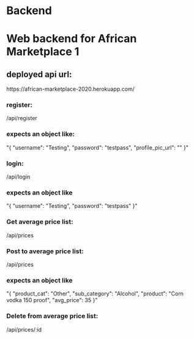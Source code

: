 # Backend
<h1>Web backend for African Marketplace 1</h1>

<h2>deployed api url:</h2>
<a>https://african-marketplace-2020.herokuapp.com/</a>


<h3>register:</h3>
<p>/api/register</p>
<h3>expects an object like:</h3> 
<p>"{
	"username": "Testing",
	"password": "testpass",
	"profile_pic_url": ""
}"</p>

<h3>login:</h3>
<p>/api/login</p>
<h3>expects an object like</h3> 
<p>"{
	"username": "Testing",
	"password": "testpass"
}"</p>
<h3>Get average price list:</h3>
<p>/api/prices</p>
<h3>Post to average price list:</h3>
<p>/api/prices</p>
<h3>expects an object like</h3>
<p> "{
	"product_cat": "Other",
	"sub_category": "Alcohol",
	"product": "Corn vodka 150 proof",
	"avg_price": 35
}"</p>
<h3>Delete from average price list:</h3>
<p>/api/prices/:id</p>


